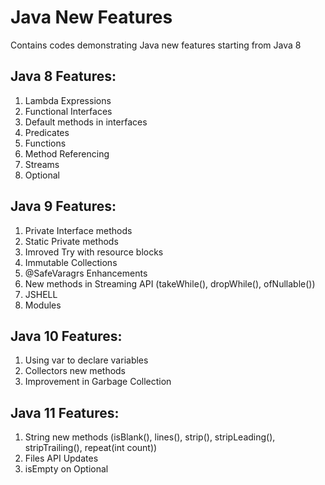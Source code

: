 # Java New Features
Contains codes demonstrating Java new features starting from Java 8
## Java 8 Features:
1. Lambda Expressions
2. Functional Interfaces
3. Default methods in interfaces
4. Predicates
5. Functions
6. Method Referencing
7. Streams
8. Optional

## Java 9 Features:
1. Private Interface methods
2. Static Private methods
3. Imroved Try with resource blocks
4. Immutable Collections
5. @SafeVaragrs Enhancements
6. New methods in Streaming API (takeWhile(), dropWhile(), ofNullable())
7. JSHELL
8. Modules

## Java 10 Features:
1. Using var to declare variables
2. Collectors new methods
3. Improvement in Garbage Collection

## Java 11 Features:
1. String new methods (isBlank(), lines(), strip(), stripLeading(), stripTrailing(), repeat(int count))
2. Files API Updates
3. isEmpty on Optional
